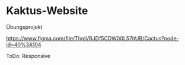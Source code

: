 # Kaktus-Website

Übungsprojekt

https://www.figma.com/file/TIvpVRJDf5CDW00L57itUB/Cactus?node-id=40%3A104

ToDo: Responsive